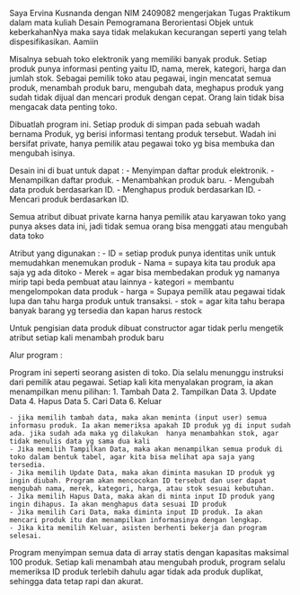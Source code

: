 Saya Ervina Kusnanda dengan NIM 2409082 mengerjakan Tugas Praktikum 
dalam mata kuliah Desain Pemogramana Berorientasi Objek untuk keberkahanNya maka saya tidak melakukan kecurangan seperti yang telah dispesifikasikan. Aamiin

Misalnya sebuah toko elektronik yang memiliki banyak produk. Setiap produk punya informasi penting yaitu ID, nama, merek, kategori, harga dan jumlah stok. Sebagai pemilik toko atau pegawai, ingin mencatat semua produk, menambah produk baru, mengubah data, meghapus produk yang sudah tidak dijual dan mencari produk dengan cepat. Orang lain tidak bisa mengacak data penting toko. 

Dibuatlah program ini. Setiap produk di simpan pada sebuah wadah bernama Produk, yg berisi informasi tentang produk tersebut. Wadah ini bersifat private, hanya pemilik atau pegawai toko yg bisa membuka dan mengubah isinya.

Desain ini di buat untuk dapat :
    - Menyimpan daftar produk elektronik.
    - Menampilkan daftar produk.
    - Menambahkan produk baru.
    - Mengubah data produk berdasarkan ID.
    - Menghapus produk berdasarkan ID.
    - Mencari produk berdasarkan ID.

Semua atribut dibuat private karna hanya pemilik atau karyawan toko yang punya akses data ini, jadi tidak semua orang bisa menggati atau mengubah data toko

Atribut yang digunakan :
    - ID = setiap produk punya identitas unik untuk memudahkan menemukan produk
    - Nama = supaya kita tau produk apa saja yg ada ditoko
    - Merek = agar bisa membedakan produk yg namanya mirip tapi beda pembuat atau lainnya
    - kategori = membantu mengelompokan data produk
    - harga = Supaya pemilik atau pegawai tidak lupa dan tahu harga produk untuk transaksi.
    - stok = agar kita tahu berapa banyak barang yg tersedia dan kapan harus restock

Untuk pengisian data produk dibuat constructor agar tidak perlu mengetik atribut setiap kali menambah produk baru


Alur program : 

Program ini seperti seorang asisten di toko. Dia selalu menunggu instruksi dari pemilik atau pegawai. Setiap kali kita menyalakan program, ia akan menampilkan menu pilihan:
    1. Tambah Data
    2. Tampilkan Data
    3. Update Data
    4. Hapus Data
    5. Cari Data
    6. Keluar

    - jika memilih tambah data, maka akan meminta (input user) semua informasu produk. Ia akan memeriksa apakah ID produk yg di input sudah ada. jika sudah ada maka yg dilakukan  hanya menambahkan stok, agar tidak menulis data yg sama dua kali
    - Jika memilih Tampilkan Data, maka akan menampilkan semua produk di toko dalam bentuk tabel, agar kita bisa melihat apa saja yang tersedia.
    - Jika memilih Update Data, maka akan diminta masukan ID produk yg ingin diubah. Program akan mencocokan ID tersebut dan user dapat mengubah nama, merek, kategori, harga, atau stok sesuai kebutuhan.
    - Jika memilih Hapus Data, maka akan di minta input ID produk yang ingin dihapus. Ia akan menghapus data sesuai ID produk 
    - Jika memilih Cari Data, maka diminta input ID produk. Ia akan mencari produk itu dan menampilkan informasinya dengan lengkap.
    - Jika kita memilih Keluar, asisten berhenti bekerja dan program selesai.


Program menyimpan semua data di array statis dengan kapasitas maksimal 100 produk. Setiap kali menambah atau mengubah produk, program selalu memeriksa ID produk terlebih dahulu agar tidak ada produk duplikat, sehingga data tetap rapi dan akurat.